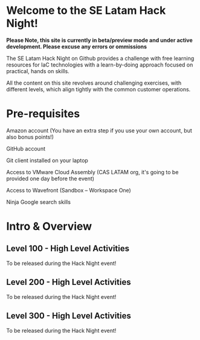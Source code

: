 # Welcome to the SE Latam Hack Night! 


**Please Note, this site is currently in beta/preview mode and under active development. Please excuse any errors or ommissions**

The SE Latam Hack Night on Github provides a challenge with free learning resources for IaC technologies with a learn-by-doing approach focused on practical, hands on skills.

All the content on this site revolves around challenging exercises, with different levels, which align tightly with the common customer operations.

# Pre-requisites 
Amazon account (You have an extra step if you use your own account, but also bonus points!)

GitHub account

Git client installed on your laptop

Access to VMware Cloud Assembly (CAS LATAM org, it's going to be provided one day before the event)

Access to Wavefront (Sandbox – Workspace One)

Ninja Google search skills


# Intro & Overview

## Level 100 - High Level Activities
To be released during the Hack Night event!

## Level 200 - High Level Activities
To be released during the Hack Night event!

## Level 300 - High Level Activities
To be released during the Hack Night event!